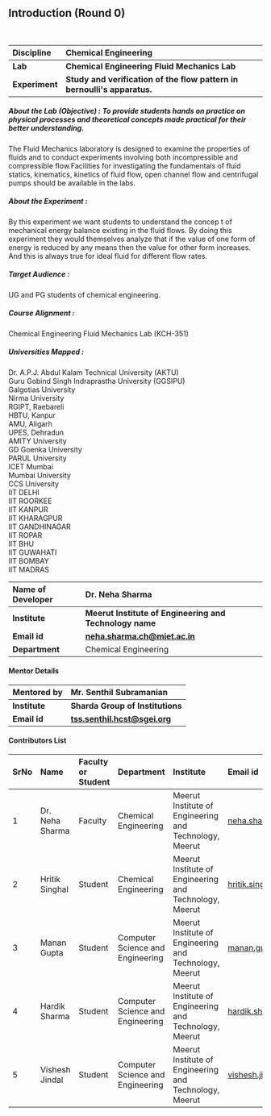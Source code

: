 ## Introduction (Round 0)

<br>

<b>Discipline | <b>Chemical Engineering
:--|:--|
<b> Lab | <b> Chemical Engineering Fluid Mechanics Lab
<b> Experiment|     <b>  Study and verification of the flow pattern in bernoulli's apparatus.

<h5> About the Lab (Objective) : To provide students hands on practice on physical processes and theoretical concepts made practical for their better understanding. </h5>

The Fluid Mechanics laboratory is designed to examine the properties of fluids and to conduct experiments involving both incompressible and compressible flow.Facilities for investigating the fundamentals of fluid statics, kinematics, kinetics of fluid flow, open channel flow and  centrifugal pumps should be available in the labs.

<h5> About the Experiment : </h5>

By this experiment we want students to understand the concep t of mechanical energy balance existing in the fluid flows. By doing this experiment they would themselves analyze that if the value of one form of energy is reduced by any means then the value for other form increases. And this is always true for ideal fluid for different flow rates.

<h5> Target Audience : </h5>

UG and PG students of chemical engineering.

<h5> Course Alignment : </h5>

Chemical Engineering Fluid Mechanics Lab (KCH-351)   

<h5> Universities Mapped : </h5>
 Dr. A.P.J. Abdul Kalam Technical University (AKTU) <br>
 Guru Gobind Singh Indraprastha University (GGSIPU) <br>
 Galgotias University <br>
 Nirma University <br>
 RGIPT, Raebareli <br>
 HBTU, Kanpur <br>
 AMU, Aligarh <br>
 UPES, Dehradun <br>
 AMITY University <br>
 GD Goenka University <br>
 PARUL University <br>
 ICET Mumbai <br>
 Mumbai University <br>
 CCS University <br>
 IIT DELHI <br>
 IIT ROORKEE <br>
 IIT KANPUR <br>
 IIT KHARAGPUR <br>
 IIT GANDHINAGAR <br>
 IIT ROPAR <br>
 IIT BHU <br>
 IIT GUWAHATI <br>
 IIT BOMBAY <br>
 IIT MADRAS <br>
 


<b>Name of Developer | <b> Dr. Neha Sharma
:--|:--|
<b> Institute | <b> Meerut Institute of Engineering and Technology name
<b> Email id|     <b> neha.sharma.ch@miet.ac.in
<b> Department | Chemical Engineering

#### Mentor Details

<b>Mentored by | <b> Mr. Senthil Subramanian
:--|:--|
<b> Institute | <b> Sharda Group of Institutions
<b> Email id|     <b> tss.senthil.hcst@sgei.org

#### Contributors List

SrNo | Name | Faculty or Student | Department| Institute | Email id
:--|:--|:--|:--|:--|:--|
1 | Dr. Neha Sharma | Faculty | Chemical Engineering | Meerut Institute of Engineering and Technology, Meerut | neha.sharma.ch@miet.ac.in
2 | Hritik Singhal | Student | Chemical Engineering | Meerut Institute of Engineering and Technology, Meerut |hritik.singhal.ch.2017@miet.ac.in
3 | Manan Gupta| Student | Computer Science and Engineering | Meerut Institute of Engineering and Technology, Meerut|manan.gupta.cs.2018@miet.ac.in
4 | Hardik Sharma| Student | Computer Science and Engineering  | Meerut Institute of Engineering and Technology, Meerut |hardik.sharma.cs.2018@miet.ac.in
5 | Vishesh Jindal | Student | Computer Science and Engineering  | Meerut Institute of Engineering and Technology, Meerut |vishesh.jindal.cs.2018@miet.ac.in


<br>
